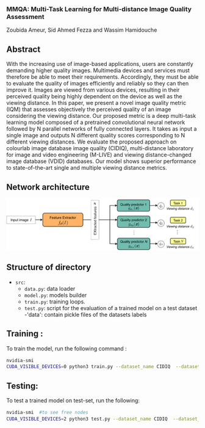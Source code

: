 ### MMQA: Multi-Task Learning for Multi-distance Image Quality Assessment
Zoubida Ameur, Sid Ahmed Fezza and Wassim Hamidouche


## Abstract
With the increasing use of image-based applications, users are constantly demanding higher quality images. Multimedia devices and services must therefore be able to meet their requirements. Accordingly, they must be able to evaluate the quality of images efficiently and reliably so they can then improve it. Images are viewed from various devices, resulting in their perceived quality being highly dependent on the device as well as the viewing distance. In this paper, we present a novel image quality metric (IQM) that assesses objectively the perceived quality of an image considering the viewing distance. Our proposed metric is a deep multi-task learning model composed of a pretrained convolutional neural network followed by N parallel networks of fully connected layers. It takes as input a single image and outputs N different quality scores corresponding to N
different viewing distances. We evaluate the proposed approach on colourlab image database image quality (CIDIQ), multi-distance laboratory for image and video engineering (M-LIVE) and viewing distance-changed image database (VDID) databases. Our model shows superior performance to state-of-the-art single and multiple viewing distance metrics.

## Network architecture

![](MMQA.png)


## Structure of directory
- `src`: 
	- `data.py`: data loader
  - `model.py`: models builder
  - `train.py`: training loops.
  - `test.py`: script for the evaluation of a trained model on a test dataset
 -'data': contain pickle files of the datasets labels


## Training : 
To train the model, run the following command :
```bash
nvidia-smi 
CUDA_VISIBLE_DEVICES=0 python3 train.py --dataset_name CIDIQ  --dataset_path path/to/dataset --batch_size 4 --epochs 30
```
## Testing:
To test a trained model on test-set, run the following:
```bash
nvidia-smi  #to see free nodes 
CUDA_VISIBLE_DEVICES=2 python3 test.py --dataset_name CIDIQ  --dataset_path path/to/dataset  --weights path/to/pretrained/model --num_patches 4
```

